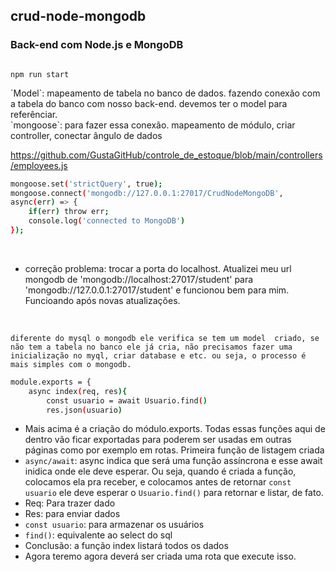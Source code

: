 ## crud-node-mongodb
### Back-end com Node.js e MongoDB

```

npm run start

```
<p>
`Model`: mapeamento de tabela no banco de dados. fazendo conexão com a tabela do banco com nosso back-end. devemos ter o model para referênciar.
 <br>
`mongoose`: para fazer essa conexão. mapeamento de módulo, criar controller, conectar ângulo de dados
</p>

https://github.com/GustaGitHub/controle_de_estoque/blob/main/controllers/employees.js

```sh
mongoose.set('strictQuery', true);
mongoose.connect('mongodb://127.0.0.1:27017/CrudNodeMongoDB', 
async(err) => {
    if(err) throw err;
    console.log('connected to MongoDB')
});

```
<p>
 <br>
 
 
- correção problema: trocar a porta do localhost. Atualizei meu url mongodb de 'mongodb://localhost:27017/student' para 'mongodb://127.0.0.1:27017/student' e funcionou bem para mim. Funcioando após novas atualizações. 
</p>
<br>

`diferente do mysql o mongodb ele verifica se tem um model  criado, se não tem a tabela no banco ele já cria, não precisamos fazer uma inicialização no myql, criar database e etc. ou seja, o processo é mais simples com o mongodb.`
<br> 

```sh
module.exports = {
    async index(req, res){
        const usuario = await Usuario.find()
        res.json(usuario)
```

- Mais acima é a criação do módulo.exports. Todas essas funções aqui de dentro vão ficar exportadas para poderem ser usadas em outras páginas como por exemplo em rotas. Primeira função de listagem criada
- `async/await`: async indica que será uma função assíncrona e esse await inidica onde ele deve esperar. Ou seja, quando é criada a função, colocamos ela pra receber, e colocamos antes de retornar `const usuario` ele deve esperar o `Usuario.find()` para retornar e listar, de fato.
- Req: Para trazer dado
- Res: para enviar dados
- `const usuario`: para armazenar os usuários
- `find()`: equivalente ao select do sql
- Conclusão: a função index listará todos os dados
- Agora teremo agora deverá ser criada uma rota que execute isso.

